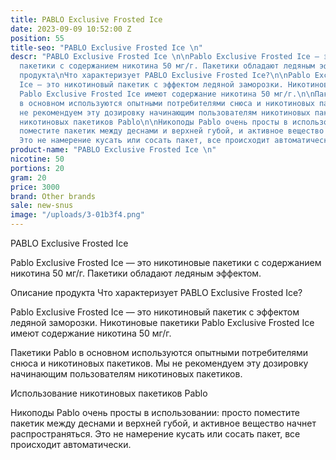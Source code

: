 ```yaml
---
title: PABLO Exclusive Frosted Ice
date: 2023-09-09 10:52:00 Z
position: 55
title-seo: "PABLO Exclusive Frosted Ice \n"
descr: "PABLO Exclusive Frosted Ice \n\nPablo Exclusive Frosted Ice — это никотиновые
  пакетики с содержанием никотина 50 мг/г. Пакетики обладают ледяным эффектом.\n\nОписание
  продукта\nЧто характеризует PABLO Exclusive Frosted Ice?\n\nPablo Exclusive Frosted
  Ice — это никотиновый пакетик с эффектом ледяной заморозки. Никотиновые пакетики
  Pablo Exclusive Frosted Ice имеют содержание никотина 50 мг/г.\n\nПакетики Pablo
  в основном используются опытными потребителями снюса и никотиновых пакетиков. Мы
  не рекомендуем эту дозировку начинающим пользователям никотиновых пакетиков.\n\nИспользование
  никотиновых пакетиков Pablo\n\nНикоподы Pablo очень просты в использовании: просто
  поместите пакетик между деснами и верхней губой, и активное вещество начнет распространяться.
  Это не намерение кусать или сосать пакет, все происходит автоматически."
product-name: "PABLO Exclusive Frosted Ice \n"
nicotine: 50
portions: 20
gram: 20
price: 3000
brand: Other brands
sale: new-snus
image: "/uploads/3-01b3f4.png"
---
```


PABLO Exclusive Frosted Ice 

Pablo Exclusive Frosted Ice — это никотиновые пакетики с содержанием никотина 50 мг/г. Пакетики обладают ледяным эффектом.

Описание продукта
Что характеризует PABLO Exclusive Frosted Ice?

Pablo Exclusive Frosted Ice — это никотиновый пакетик с эффектом ледяной заморозки. Никотиновые пакетики Pablo Exclusive Frosted Ice имеют содержание никотина 50 мг/г.

Пакетики Pablo в основном используются опытными потребителями снюса и никотиновых пакетиков. Мы не рекомендуем эту дозировку начинающим пользователям никотиновых пакетиков.

Использование никотиновых пакетиков Pablo

Никоподы Pablo очень просты в использовании: просто поместите пакетик между деснами и верхней губой, и активное вещество начнет распространяться. Это не намерение кусать или сосать пакет, все происходит автоматически.
